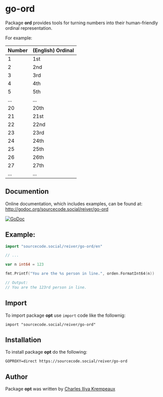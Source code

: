 
# go-ord

Package **ord** provides tools for turning numbers into their human-friendly ordinal representation.

For example:

| Number | (English) Ordinal |
|--------|-------------------|
|      1 |               1st |
|      2 |               2nd |
|      3 |               3rd |
|      4 |               4th |
|      5 |               5th |
|    ... |               ... |
|     20 |              20th |
|     21 |              21st |
|     22 |              22nd |
|     23 |              23rd |
|     24 |              24th |
|     25 |              25th |
|     26 |              26th |
|     27 |              27th |
|    ... |               ... |

## Documention

Online documentation, which includes examples, can be found at: http://godoc.org/sourcecode.social/reiver/go-ord

[![GoDoc](https://godoc.org/sourcecode.social/reiver/go-ord?status.svg)](https://godoc.org/sourcecode.social/reiver/go-ord)

## Example:

```go
import "sourcecode.social/reiver/go-ord/en"

// ...

var n int64 = 123

fmt.Printf("You are the %s person in line.", orden.FormatInt64(n))

// Output:
// You are the 123rd person in line.
```

## Import

To import package **opt** use `import` code like the follownig:
```
import "sourcecode.social/reiver/go-ord"
```

## Installation

To install package **opt** do the following:
```
GOPROXY=direct https://sourcecode.social/reiver/go-ord
```

## Author

Package **opt** was written by [Charles Iliya Krempeaux](http://changelog.ca)
